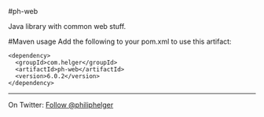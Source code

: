 #ph-web

Java library with common web stuff.

#Maven usage
Add the following to your pom.xml to use this artifact:
```
<dependency>
  <groupId>com.helger</groupId>
  <artifactId>ph-web</artifactId>
  <version>6.0.2</version>
</dependency>
```

---

On Twitter: <a href="https://twitter.com/philiphelger">Follow @philiphelger</a>
